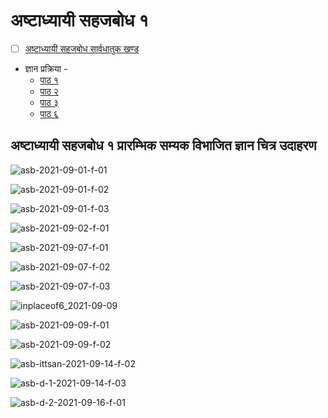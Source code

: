 # अष्टाध्यायी सहजबोध १ 

- [ ] [अष्टाध्यायी सहजबोध सार्वधातुक खण्ड](https://archive.org/details/wg849) 
- ज्ञान प्रक्रिया - 
    - [पाठ १](chapter-01.md)
    - [पाठ २](chapter-02.md)
    - [पाठ ३](chapter-03.md)
    - [पाठ ६](chapter-06.md)

## अष्टाध्यायी सहजबोध १ प्रारम्भिक सम्यक विभाजित ज्ञान चित्र उदाहरण 

![asb-2021-09-01-f-01](asb-2021-09-01-f-01.jpg)

![asb-2021-09-01-f-02](asb-2021-09-01-f-02.jpg)

![asb-2021-09-01-f-03](asb-2021-09-01-f-03.jpg)

![asb-2021-09-02-f-01](asb-2021-09-02-f-01.jpg)

![asb-2021-09-07-f-01](asb-2021-09-07-f-01.jpg)

![asb-2021-09-07-f-02](asb-2021-09-07-f-02.jpg)

![asb-2021-09-07-f-03](asb-2021-09-07-f-03.jpg)

![inplaceof6_2021-09-09](inplaceof6_2021-09-09.jpg)

![asb-2021-09-09-f-01](asb-2021-09-09-f-01.jpg)

![asb-2021-09-09-f-02](asb-2021-09-09-f-02.jpg)

![asb-ittsan-2021-09-14-f-02](asb-ittsan-2021-09-14-f-02.jpg)

![asb-d-1-2021-09-14-f-03](asb-d-1-2021-09-14-f-03.jpg)

![asb-d-2-2021-09-16-f-01](asb-d-2-2021-09-16-f-01.jpg)

